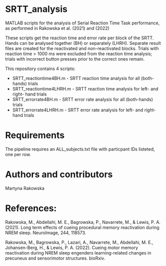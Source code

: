 # SRTT_analysis
MATLAB scripts for the analysis of Serial Reaction Time Task performance, as performed in Rakowska et al. (2021) and (2022)

These scripts get the reaction time and error rate per block of the SRTT. Hands can be analysed together (BH) or separately (LHRH). Separate result files are created for the reactivated and non-reactivated blocks. Trials with reaction time > 1000 ms were excluded from the reaction time analysis; trials with incorrect button presses prior to the correct ones remain.

This repository contains 4 scripts:
- SRTT_reactiontime4BH.m - SRTT reaction time analysis for all (both-hands) trials
- SRTT_reactiontime4LHRH.m - SRTT reaction time analysis for left- and right- hand trials
- SRTT_errorrate4BH.m - SRTT error rate analysis for all (both-hands) trials
- SRTT_errorrate4LHRH.m - SRTT error rate analysis for left- and right- hand trials

# Requirements
The pipeline requires an ALL_subjects.txt file with particpant IDs listeted, one per row.

# Authors and contributors
Martyna Rakowska

# References:

Rakowska, M., Abdellahi, M. E., Bagrowska, P., Navarrete, M., & Lewis, P. A. (2021). Long term effects of cueing procedural memory reactivation during NREM sleep. NeuroImage, 244, 118573.

Rakowska, M., Bagrowska, P., Lazari, A., Navarrete, M., Abdellahi, M. E., Johansen-Berg, H., & Lewis, P. A. (2022). Cueing motor memory reactivation during NREM sleep engenders learning-related changes in precuneus and sensorimotor structures. bioRxiv.
